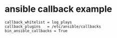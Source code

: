 # ansible callback example
```
callback_whitelist = log_plays
callback_plugins   = /etc/ansible/callbacks
bin_ansible_callbacks = True
```
